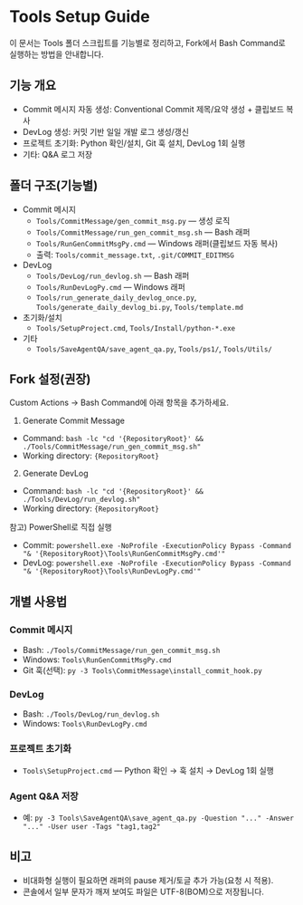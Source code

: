# Tools Setup Guide

이 문서는 Tools 폴더 스크립트를 기능별로 정리하고, Fork에서 Bash Command로 실행하는 방법을 안내합니다.

## 기능 개요
- Commit 메시지 자동 생성: Conventional Commit 제목/요약 생성 + 클립보드 복사
- DevLog 생성: 커밋 기반 일일 개발 로그 생성/갱신
- 프로젝트 초기화: Python 확인/설치, Git 훅 설치, DevLog 1회 실행
- 기타: Q&A 로그 저장

## 폴더 구조(기능별)
- Commit 메시지
  - `Tools/CommitMessage/gen_commit_msg.py` — 생성 로직
  - `Tools/CommitMessage/run_gen_commit_msg.sh` — Bash 래퍼
  - `Tools/RunGenCommitMsgPy.cmd` — Windows 래퍼(클립보드 자동 복사)
  - 출력: `Tools/commit_message.txt`, `.git/COMMIT_EDITMSG`
- DevLog
  - `Tools/DevLog/run_devlog.sh` — Bash 래퍼
  - `Tools/RunDevLogPy.cmd` — Windows 래퍼
  - `Tools/run_generate_daily_devlog_once.py`, `Tools/generate_daily_devlog_bi.py`, `Tools/template.md`
- 초기화/설치
  - `Tools/SetupProject.cmd`, `Tools/Install/python-*.exe`
- 기타
  - `Tools/SaveAgentQA/save_agent_qa.py`, `Tools/ps1/`, `Tools/Utils/`

## Fork 설정(권장)
Custom Actions → Bash Command에 아래 항목을 추가하세요.

1) Generate Commit Message
- Command: `bash -lc "cd '{RepositoryRoot}' && ./Tools/CommitMessage/run_gen_commit_msg.sh"`
- Working directory: `{RepositoryRoot}`

2) Generate DevLog
- Command: `bash -lc "cd '{RepositoryRoot}' && ./Tools/DevLog/run_devlog.sh"`
- Working directory: `{RepositoryRoot}`

참고) PowerShell로 직접 실행
- Commit: `powershell.exe -NoProfile -ExecutionPolicy Bypass -Command "& '{RepositoryRoot}\Tools\RunGenCommitMsgPy.cmd'"`
- DevLog: `powershell.exe -NoProfile -ExecutionPolicy Bypass -Command "& '{RepositoryRoot}\Tools\RunDevLogPy.cmd'"`

## 개별 사용법
### Commit 메시지
- Bash: `./Tools/CommitMessage/run_gen_commit_msg.sh`
- Windows: `Tools\RunGenCommitMsgPy.cmd`
- Git 훅(선택): `py -3 Tools\CommitMessage\install_commit_hook.py`

### DevLog
- Bash: `./Tools/DevLog/run_devlog.sh`
- Windows: `Tools\RunDevLogPy.cmd`

### 프로젝트 초기화
- `Tools\SetupProject.cmd` — Python 확인 → 훅 설치 → DevLog 1회 실행

### Agent Q&A 저장
- 예: `py -3 Tools\SaveAgentQA\save_agent_qa.py -Question "..." -Answer "..." -User user -Tags "tag1,tag2"`

## 비고
- 비대화형 실행이 필요하면 래퍼의 pause 제거/토글 추가 가능(요청 시 적용).
- 콘솔에서 일부 문자가 깨져 보여도 파일은 UTF-8(BOM)으로 저장됩니다.

